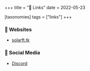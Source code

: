 +++
title = " Links"
date = 2022-05-23

[taxonomies]
tags = ["links"]
+++

###  Websites
- [solarft.tk](https://solarft.tk)

###  Social Media
- [Discord](https://discord.com/users/413380725945925643)